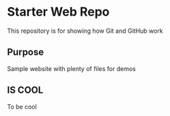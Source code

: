 # Starter Web Repo

This repository is for showing how Git and GitHub work

## Purpose

Sample website with plenty of files for demos

## IS COOL

To be cool